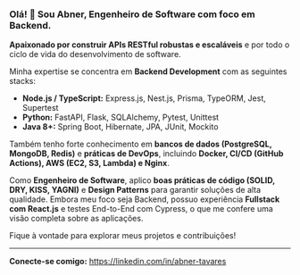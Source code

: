 ### Olá! 👋 Sou Abner, Engenheiro de Software com foco em Backend.

**Apaixonado por construir APIs RESTful robustas e escaláveis** e por todo o ciclo de vida do desenvolvimento de software.

Minha expertise se concentra em **Backend Development** com as seguintes stacks:

* **Node.js / TypeScript:** Express.js, Nest.js, Prisma, TypeORM, Jest, Supertest
* **Python:** FastAPI, Flask, SQLAlchemy, Pytest, Unittest
* **Java 8+:** Spring Boot, Hibernate, JPA, JUnit, Mockito

Também tenho forte conhecimento em **bancos de dados (PostgreSQL, MongoDB, Redis)** e **práticas de DevOps**, incluindo **Docker, CI/CD (GitHub Actions), AWS (EC2, S3, Lambda) e Nginx**.

Como **Engenheiro de Software**, aplico **boas práticas de código (SOLID, DRY, KISS, YAGNI)** e **Design Patterns** para garantir soluções de alta qualidade. Embora meu foco seja Backend, possuo experiência **Fullstack com React.js** e testes End-to-End com Cypress, o que me confere uma visão completa sobre as aplicações.

Fique à vontade para explorar meus projetos e contribuições!

---

**Conecte-se comigo:**
https://linkedin.com/in/abner-tavares



<!--
**AbnerTavares14/AbnerTavares14** is a ✨ _special_ ✨ repository because its `README.md` (this file) appears on your GitHub profile.

Here are some ideas to get you started:

- 🔭 I’m currently working on ...
- 🌱 I’m currently learning ...
- 👯 I’m looking to collaborate on ...
- 🤔 I’m looking for help with ...
- 💬 Ask me about ...
- 📫 How to reach me: ...
- 😄 Pronouns: ...
- ⚡ Fun fact: ...
-->
